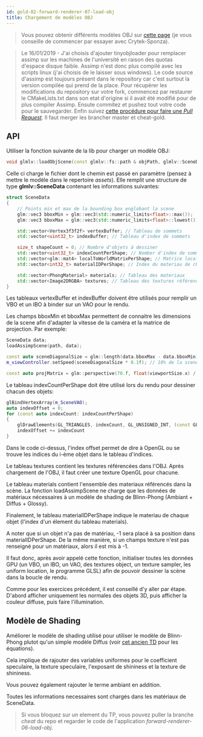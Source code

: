 ```yaml
---
id: gold-02-forward-renderer-07-load-obj
title: Chargement de modèles OBJ
---
```


> Vous pouvez obtenir différents modèles OBJ sur [cette page](https://casual-effects.com/data/) (je vous conseille de commencer par essayer avec Crytek-Sponza).

> <span class="badge warning"></span> Le 16/01/2019 - J'ai choisis d'ajouter tinyobjloader pour remplacer assimp sur les machines de l'université en raison des quotas d'espace disque faible. Assimp n'est donc plus compilé avec les scripts linux (j'ai choisis de le laisser sous windows). Le code source d'assimp est toujours présent dans le repository car c'est surtout la version compilée qui prend de la place. Pour récupérer les modifications du repository sur votre fork, commencez par restaurer le CMakeLists.txt dans son etat d'origine si il avait été modifié pour de plus compiler Assimp. Ensute commitez et pushez tout votre code pour le sauvegarder. Enfin suivez [cette procédure pour faire une *Pull Request*](http://localhost:3000/openglnoel/docs/intro-sdk-02-SDK-01-repository#recuperer-des-modification-sur-votre-fork-depuis-le-repo-original). Il faut merger les brancher master et cheat-gold.

## API

Utiliser la fonction suivante de la lib pour charger un modèle OBJ:

```cpp
void glmlv::loadObjScene(const glmlv::fs::path & objPath, glmlv::SceneData & data);
```

Celle ci charge le fichier dont le chemin est passé en paramètre (pensez à mettre le modèle dans le repertoire *assets*).
Elle remplit une structure de type **glmlv::SceneData** contenant les informations suivantes:

```cpp
struct SceneData
{
    // Points min et max de la bounding box englobant la scene
    glm::vec3 bboxMin = glm::vec3(std::numeric_limits<float>::max());
    glm::vec3 bboxMax = glm::vec3(std::numeric_limits<float>::lowest());

    std::vector<Vertex3f3f2f> vertexBuffer; // Tableau de sommets
    std::vector<uint32_t> indexBuffer; // Tableau d'index de sommets

    size_t shapeCount = 0; // Nombre d'objets à dessiner
    std::vector<uint32_t> indexCountPerShape; // Nomber d'index de sommets pour chaque objet
    std::vector<glm::mat4> localToWorldMatrixPerShape; // Matrice localToWorld de chaque objet
    std::vector<int32_t> materialIDPerShape; // Index du materiau de chaque objet (-1 si pas de materiaux)

    std::vector<PhongMaterial> materials; // Tableau des materiaux
    std::vector<Image2DRGBA> textures; // Tableau des textures référencés par les materiaux
}
```

Les tableaux vertexBuffer et indexBuffer doivent être utilisés pour remplir un VBO et un IBO à binder sur un VAO pour le rendu.

Les champs bboxMin et bboxMax permettent de connaitre les dimensions de la scene afin d'adapter la vitesse de la caméra et la matrice de projection. Par exemple:

```cpp
SceneData data;
loadAssimpScene(path, data);

const auto sceneDiagonalSize = glm::length(data.bboxMax - data.bboxMin);
m_viewController.setSpeed(sceneDiagonalSize * 0.1f); // 10% de la scene parcouru par seconde

const auto projMatrix = glm::perspective(70.f, float(viewportSize.x) / viewportSize.y, 0.01f * m_SceneSize, m_SceneSize); // near = 1% de la taille de la scene, far = 100%
```

Le tableau indexCountPerShape doit être utilisé lors du rendu pour dessiner chacun des objets:

```cpp
glBindVertexArray(m_SceneVAO);
auto indexOffset = 0;
for (const auto indexCount: indexCountPerShape)
{
    glDrawElements(GL_TRIANGLES, indexCount, GL_UNSIGNED_INT, (const GLvoid*) (indexOffset * sizeof(GLuint)));
    indexOffset += indexCount
}
```

Dans le code ci-dessus, l'index offset permet de dire à OpenGL ou se trouve les indices du i-ème objet dans le tableau d'indices.

Le tableau textures contient les textures référencées dans l'OBJ. Après chargement de l'OBJ, il faut créer une texture OpenGL pour chacune.

Le tableau materials contient l'ensemble des materiaux référencés dans la scène. La fonction loadAssimpScene ne charge que les données de matériaux nécessaires à un modèle de shading de Blinn-Phong (Ambiant + Diffus + Glossy).

Finalement, le tableau materialIDPerShape indique le materiau de chaque objet (l'index d'un élement du tableau materials).

A noter que si un objet n'a pas de matériau, -1 sera placé à sa position dans materialIDPerShape.
De la même manière, si un champs texture n'est pas renseigné pour un matériaux, alors il est mis à -1.

Il faut donc, après avoir appelé cette fonction, initialiser toutes les données GPU (un VBO, un IBO, un VAO, des textures object, un texture sampler, les uniform location, le programme GLSL) afin de pouvoir dessiner la scène dans la boucle de rendu.

Comme pour les exercices précédent, il est conseillé d'y aller par étape. D'abord afficher uniquement les normales des objets 3D, puis afficher la couleur diffuse, puis faire l'illumination.

## Modèle de Shading

Améliorer le modèle de shading utilisé pour utiliser le modèle de Blinn-Phong plutot qu'un simple modèle Diffus (voir [cet ancien TD](gold-02-forward-renderer-07-load-obj) pour les équations).

Cela implique de rajouter des variables uniformes pour le coefficient speculaire, la texture speculaire, l'exposant de shininess et la texture de shininess.

Vous pouvez également rajouter le terme ambiant en addition.

Toutes les informations necessaires sont chargés dans les matériaux de SceneData.

> Si vous bloquez sur un element du TP, vous pouvez puller la branche *cheat* du repo et regarder le code de l'application *forward-renderer-06-load-obj*.